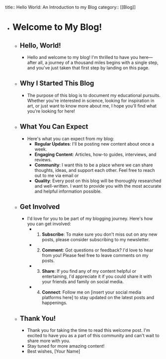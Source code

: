title:: Hello World: An Introduction to my Blog
category:: [[Blog]]

- # Welcome to My Blog!
	- ## Hello, World!
		- Hello and welcome to my blog! I'm thrilled to have you here—after all, a journey of a thousand miles begins with a single step, and you've just taken that first step by landing on this page.
	- ## Why I Started This Blog
		- The purpose of this blog is to document my educational pursuits. Whether you're interested in science, looking for inspiration in art, or just want to know more about me, I hope you'll find what you're looking for here!
	- ## What You Can Expect
		- Here's what you can expect from my blog:
			- **Regular Updates**: I'll be posting new content about once a week.
			- **Engaging Content**: Articles, how-to guides, interviews, and reviews.
			- **Community**: I want this to be a place where we can share thoughts, ideas, and support each other. Feel free to reach out to me via email or
			- **Quality**: Every post on this blog will be thoroughly researched and well-written. I want to provide you with the most accurate and helpful information possible.
	- ## Get Involved
		- I'd love for you to be part of my blogging journey. Here's how you can get involved:
			- 1.  **Subscribe**: To make sure you don't miss out on any new posts, please consider subscribing to my newsletter.
			- 2.  **Comment**: Got questions or feedback? I'd love to hear from you! Please feel free to leave comments on my posts.
			- 3.  **Share**: If you find any of my content helpful or entertaining, I'd appreciate it if you could share it with your friends and family on social media.
			- 4.  **Connect**: Follow me on [insert your social media platforms here] to stay updated on the latest posts and happenings.
	- ## Thank You!
		- Thank you for taking the time to read this welcome post. I'm excited to have you as a part of this community and can't wait to share more with you.
		- Stay tuned for more amazing content!
		- Best wishes, [Your Name]